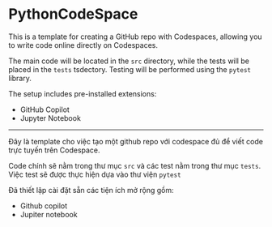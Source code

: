 # PythonCodeSpace

This is a template for creating a GitHub repo with Codespaces, allowing you to write code online directly on Codespaces.

The main code will be located in the `src` directory, while the tests will be placed in the `tests` tsdectory. Testing will be performed using the `pytest` library.

The setup includes pre-installed extensions:
- GitHub Copilot
- Jupyter Notebook

<hr>

Đây là template cho việc tạo một github repo với codespace đủ để viết code trực tuyến trên Codespace.

Code chính sẽ nằm trong thư mục `src` và các test nằm trong thư mục `tests`. Việc test sẽ được thực hiện dựa vào thư viện `pytest`

Đã thiết lập cài đặt sẵn các tiện ích mở rộng gồm:

- Github copilot
- Jupiter notebook
